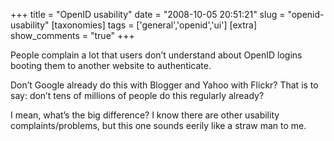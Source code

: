 +++
title = "OpenID usability"
date = "2008-10-05 20:51:21"
slug = "openid-usability"
[taxonomies]
tags = ['general','openid','ui']
[extra]
show_comments = "true"
+++

People complain a lot that users don’t understand about OpenID logins booting them to another website to authenticate.

Don’t Google already do this with Blogger and Yahoo with Flickr? That is to say: don’t tens of millions of people do this regularly already?

I mean, what’s the big difference? I know there are other usability complaints/problems, but this one sounds eerily like a straw man to me.
